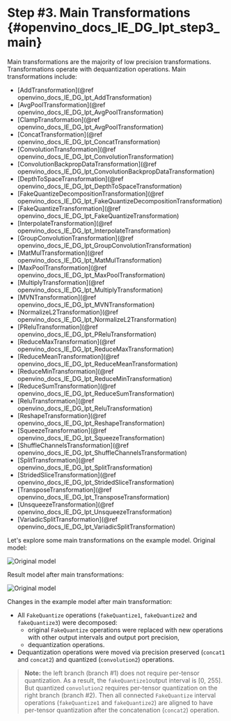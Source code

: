 # Step #3. Main Transformations {#openvino_docs_IE_DG_lpt_step3_main}

Main transformations are the majority of low precision transformations. Transformations operate with dequantization operations. Main transformations include:
* [AddTransformation](@ref openvino_docs_IE_DG_lpt_AddTransformation)
* [AvgPoolTransformation](@ref openvino_docs_IE_DG_lpt_AvgPoolTransformation)
* [ClampTransformation](@ref openvino_docs_IE_DG_lpt_AvgPoolTransformation)
* [ConcatTransformation](@ref openvino_docs_IE_DG_lpt_ConcatTransformation)
* [ConvolutionTransformation](@ref openvino_docs_IE_DG_lpt_ConvolutionTransformation)
* [ConvolutionBackpropDataTransformation](@ref openvino_docs_IE_DG_lpt_ConvolutionBackpropDataTransformation)
* [DepthToSpaceTransformation](@ref openvino_docs_IE_DG_lpt_DepthToSpaceTransformation)
* [FakeQuantizeDecompositionTransformation](@ref openvino_docs_IE_DG_lpt_FakeQuantizeDecompositionTransformation)
* [FakeQuantizeTransformation](@ref openvino_docs_IE_DG_lpt_FakeQuantizeTransformation)
* [InterpolateTransformation](@ref openvino_docs_IE_DG_lpt_InterpolateTransformation)
* [GroupConvolutionTransformation](@ref openvino_docs_IE_DG_lpt_GroupConvolutionTransformation)
* [MatMulTransformation](@ref openvino_docs_IE_DG_lpt_MatMulTransformation)
* [MaxPoolTransformation](@ref openvino_docs_IE_DG_lpt_MaxPoolTransformation)
* [MultiplyTransformation](@ref openvino_docs_IE_DG_lpt_MultiplyTransformation)
* [MVNTransformation](@ref openvino_docs_IE_DG_lpt_MVNTransformation)
* [NormalizeL2Transformation](@ref openvino_docs_IE_DG_lpt_NormalizeL2Transformation)
* [PReluTransformation](@ref openvino_docs_IE_DG_lpt_PReluTransformation)
* [ReduceMaxTransformation](@ref openvino_docs_IE_DG_lpt_ReduceMaxTransformation)
* [ReduceMeanTransformation](@ref openvino_docs_IE_DG_lpt_ReduceMeanTransformation)
* [ReduceMinTransformation](@ref openvino_docs_IE_DG_lpt_ReduceMinTransformation)
* [ReduceSumTransformation](@ref openvino_docs_IE_DG_lpt_ReduceSumTransformation)
* [ReluTransformation](@ref openvino_docs_IE_DG_lpt_ReluTransformation)
* [ReshapeTransformation](@ref openvino_docs_IE_DG_lpt_ReshapeTransformation)
* [SqueezeTransformation](@ref openvino_docs_IE_DG_lpt_SqueezeTransformation)
* [ShuffleChannelsTransformation](@ref openvino_docs_IE_DG_lpt_ShuffleChannelsTransformation)
* [SplitTransformation](@ref openvino_docs_IE_DG_lpt_SplitTransformation)
* [StridedSliceTransformation](@ref openvino_docs_IE_DG_lpt_StridedSliceTransformation)
* [TransposeTransformation](@ref openvino_docs_IE_DG_lpt_TransposeTransformation)
* [UnsqueezeTransformation](@ref openvino_docs_IE_DG_lpt_UnsqueezeTransformation)
* [VariadicSplitTransformation](@ref openvino_docs_IE_DG_lpt_VariadicSplitTransformation)

Let's explore some main transformations on the example model. Original model:

![Original model](img/step3_original.png)

Result model after main transformations:

![Original model](img/step3_transformed.png)

Changes in the example model after main transformation:
* All `FakeQuantize` operations (`fakeQuantize1`, `fakeQuantize2` and `fakeQuantize3`) were decomposed:
   - original `FakeQuantize` operations were replaced with new operations with other output intervals and output port precision,
   - dequantization operations.
* Dequantization operations were moved via precision preserved (`concat1` and `concat2`) and quantized (`convolution2`) operations. 

> **Note:** the left branch (branch #1) does not require per-tensor quantization. As a result, the `fakeQuantize1`output interval is [0, 255]. But quantized `convolution2` requires per-tensor quantization on the right branch (branch #2). Then all connected `FakeQuantize` interval operations (`fakeQuantize1` and `fakeQuantize2`) are aligned to have per-tensor quantization after the concatenation (`concat2`) operation.
